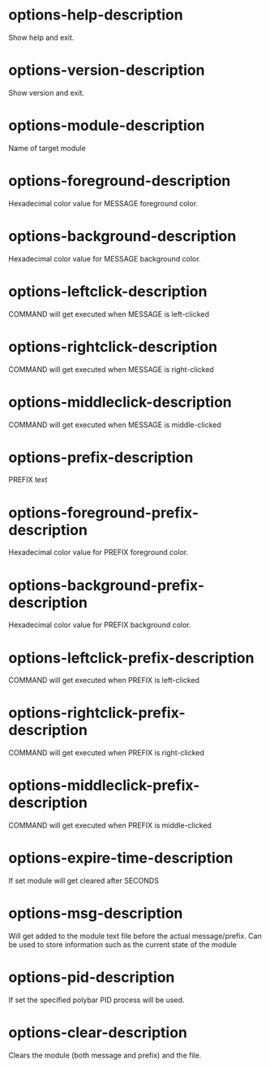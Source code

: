 # options-help-description
Show help and exit.

# options-version-description
Show version and exit.

# options-module-description
Name of target module

# options-foreground-description
Hexadecimal color value for MESSAGE foreground color.

# options-background-description
Hexadecimal color value for MESSAGE background color.

# options-leftclick-description
COMMAND will get executed when MESSAGE is left-clicked

# options-rightclick-description
COMMAND will get executed when MESSAGE is right-clicked

# options-middleclick-description
COMMAND will get executed when MESSAGE is middle-clicked

# options-prefix-description
PREFIX text

# options-foreground-prefix-description
Hexadecimal color value for PREFIX foreground color.

# options-background-prefix-description
Hexadecimal color value for PREFIX background color.

# options-leftclick-prefix-description
COMMAND will get executed when PREFIX is left-clicked

# options-rightclick-prefix-description
COMMAND will get executed when PREFIX is right-clicked

# options-middleclick-prefix-description
COMMAND will get executed when PREFIX is middle-clicked

# options-expire-time-description
If set module will get cleared after SECONDS

# options-msg-description
Will get added to the module text file before the actual message/prefix. Can be used to store information such as the current state of the module

# options-pid-description
If set the specified polybar PID process will be used.

# options-clear-description
Clears the module (both message and prefix) and the file.
